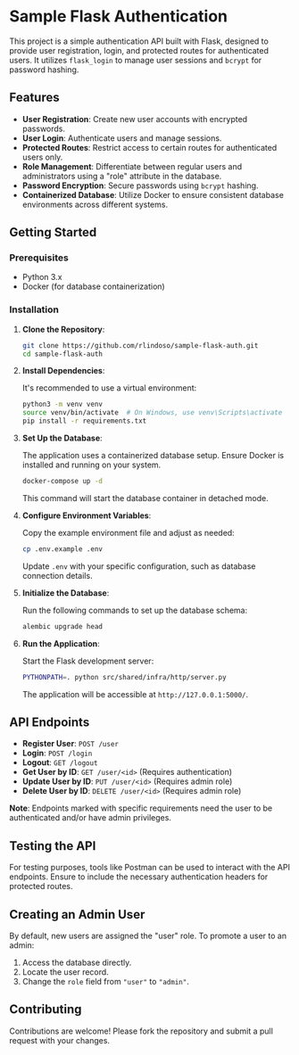 # Sample Flask Authentication

This project is a simple authentication API built with Flask, designed to provide user registration, login, and protected routes for authenticated users. It utilizes `flask_login` to manage user sessions and `bcrypt` for password hashing.

## Features

- **User Registration**: Create new user accounts with encrypted passwords.
- **User Login**: Authenticate users and manage sessions.
- **Protected Routes**: Restrict access to certain routes for authenticated users only.
- **Role Management**: Differentiate between regular users and administrators using a "role" attribute in the database.
- **Password Encryption**: Secure passwords using `bcrypt` hashing.
- **Containerized Database**: Utilize Docker to ensure consistent database environments across different systems.

## Getting Started

### Prerequisites

- Python 3.x
- Docker (for database containerization)

### Installation

1. **Clone the Repository**:

   ```bash
   git clone https://github.com/rlindoso/sample-flask-auth.git
   cd sample-flask-auth
   ```

2. **Install Dependencies**:

   It's recommended to use a virtual environment:

   ```bash
   python3 -m venv venv
   source venv/bin/activate  # On Windows, use venv\Scripts\activate
   pip install -r requirements.txt
   ```

3. **Set Up the Database**:

   The application uses a containerized database setup. Ensure Docker is installed and running on your system.

   ```bash
   docker-compose up -d
   ```

   This command will start the database container in detached mode.

4. **Configure Environment Variables**:

   Copy the example environment file and adjust as needed:

   ```bash
   cp .env.example .env
   ```

   Update `.env` with your specific configuration, such as database connection details.

5. **Initialize the Database**:

   Run the following commands to set up the database schema:

   ```bash
   alembic upgrade head
   ```

6. **Run the Application**:

   Start the Flask development server:

   ```bash
   PYTHONPATH=. python src/shared/infra/http/server.py
   ```

   The application will be accessible at `http://127.0.0.1:5000/`.

## API Endpoints

- **Register User**: `POST /user`
- **Login**: `POST /login`
- **Logout**: `GET /logout`
- **Get User by ID**: `GET /user/<id>` (Requires authentication)
- **Update User by ID**: `PUT /user/<id>` (Requires admin role)
- **Delete User by ID**: `DELETE /user/<id>` (Requires admin role)

**Note**: Endpoints marked with specific requirements need the user to be authenticated and/or have admin privileges.

## Testing the API

For testing purposes, tools like Postman can be used to interact with the API endpoints. Ensure to include the necessary authentication headers for protected routes.

## Creating an Admin User

By default, new users are assigned the "user" role. To promote a user to an admin:

1. Access the database directly.
2. Locate the user record.
3. Change the `role` field from `"user"` to `"admin"`.

## Contributing

Contributions are welcome! Please fork the repository and submit a pull request with your changes.
